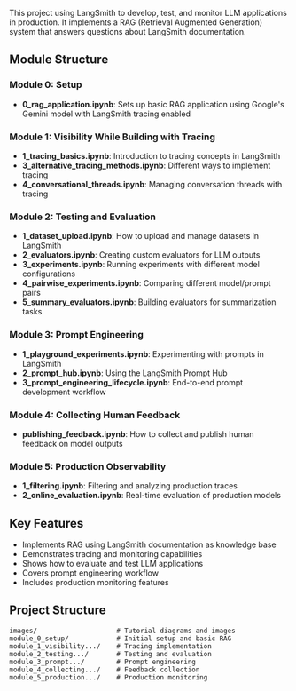 This project using LangSmith to develop, test, and monitor LLM applications in production. It implements a RAG (Retrieval Augmented Generation) system that answers questions about LangSmith documentation.

## Module Structure

### Module 0: Setup
- **0_rag_application.ipynb**: Sets up basic RAG application using Google's Gemini model with LangSmith tracing enabled

### Module 1: Visibility While Building with Tracing
- **1_tracing_basics.ipynb**: Introduction to tracing concepts in LangSmith
- **3_alternative_tracing_methods.ipynb**: Different ways to implement tracing
- **4_conversational_threads.ipynb**: Managing conversation threads with tracing

### Module 2: Testing and Evaluation
- **1_dataset_upload.ipynb**: How to upload and manage datasets in LangSmith
- **2_evaluators.ipynb**: Creating custom evaluators for LLM outputs
- **3_experiments.ipynb**: Running experiments with different model configurations
- **4_pairwise_experiments.ipynb**: Comparing different model/prompt pairs
- **5_summary_evaluators.ipynb**: Building evaluators for summarization tasks

### Module 3: Prompt Engineering
- **1_playground_experiments.ipynb**: Experimenting with prompts in LangSmith
- **2_prompt_hub.ipynb**: Using the LangSmith Prompt Hub
- **3_prompt_engineering_lifecycle.ipynb**: End-to-end prompt development workflow

### Module 4: Collecting Human Feedback
- **publishing_feedback.ipynb**: How to collect and publish human feedback on model outputs

### Module 5: Production Observability
- **1_filtering.ipynb**: Filtering and analyzing production traces
- **2_online_evaluation.ipynb**: Real-time evaluation of production models

## Key Features
- Implements RAG using LangSmith documentation as knowledge base
- Demonstrates tracing and monitoring capabilities
- Shows how to evaluate and test LLM applications
- Covers prompt engineering workflow
- Includes production monitoring features

## Project Structure
```
images/                    # Tutorial diagrams and images
module_0_setup/            # Initial setup and basic RAG
module_1_visibility.../    # Tracing implementation
module_2_testing.../       # Testing and evaluation
module_3_prompt.../        # Prompt engineering
module_4_collecting.../    # Feedback collection
module_5_production.../    # Production monitoring
```

